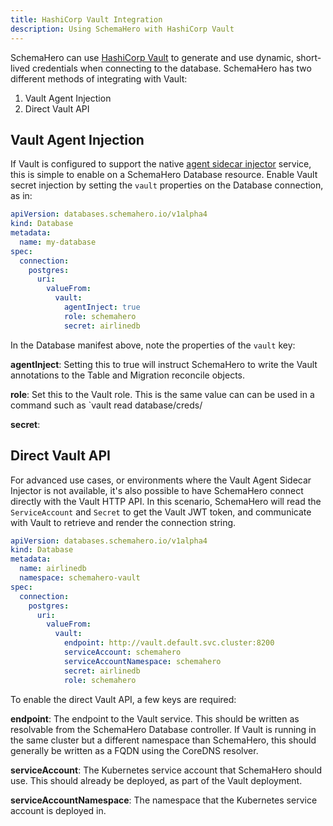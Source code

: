 ```yaml
---
title: HashiCorp Vault Integration
description: Using SchemaHero with HashiCorp Vault
---
```


SchemaHero can use [HashiCorp Vault](https://vaultproject.io) to generate and use dynamic, short-lived credentials when connecting to the database.
SchemaHero has two different methods of integrating with Vault:

1. Vault Agent Injection
2. Direct Vault API

## Vault Agent Injection

If Vault is configured to support the native [agent sidecar injector](https://www.vaultproject.io/docs/platform/k8s/injector) service, this is simple to enable on a SchemaHero Database resource.
Enable Vault secret injection by setting the `vault` properties on the Database connection, as in:

```yaml
apiVersion: databases.schemahero.io/v1alpha4
kind: Database
metadata:
  name: my-database
spec:
  connection:
    postgres:
      uri:
        valueFrom:
          vault:
            agentInject: true
            role: schemahero
            secret: airlinedb
```

In the Database manifest above, note the properties of the `vault` key:

**agentInject**: Setting this to true will instruct SchemaHero to write the Vault annotations to the Table and Migration reconcile objects.

**role**: Set this to the Vault role.
This is the same value can can be used in a command such as `vault read database/creds/<role>

**secret**: 

## Direct Vault API

For advanced use cases, or environments where the Vault Agent Sidecar Injector is not available, it's also possible to have SchemaHero connect directly with the Vault HTTP API.
In this scenario, SchemaHero will read the `ServiceAccount` and `Secret` to get the Vault JWT token, and communicate with Vault to retrieve and render the connection string.

```yaml
apiVersion: databases.schemahero.io/v1alpha4
kind: Database
metadata:
  name: airlinedb
  namespace: schemahero-vault
spec:
  connection:
    postgres:
      uri:
        valueFrom:
          vault:
            endpoint: http://vault.default.svc.cluster:8200
            serviceAccount: schemahero
            serviceAccountNamespace: schemahero
            secret: airlinedb
            role: schemahero
```

To enable the direct Vault API, a few keys are required:

**endpoint**: The endpoint to the Vault service.
This should be written as resolvable from the SchemaHero Database controller.
If Vault is running in the same cluster but a different namespace than SchemaHero, this should generally be written as a FQDN using the CoreDNS resolver.

**serviceAccount**: The Kubernetes service account that SchemaHero should use. 
This should already be deployed, as part of the Vault deployment.

**serviceAccountNamespace**: The namespace that the Kubernetes service account is deployed in.
